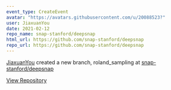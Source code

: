 ```yaml
---
event_type: CreateEvent
avatar: "https://avatars.githubusercontent.com/u/20088523?"
user: JiaxuanYou
date: 2021-02-12
repo_name: snap-stanford/deepsnap
html_url: https://github.com/snap-stanford/deepsnap
repo_url: https://github.com/snap-stanford/deepsnap
---
```


<a href='https://github.com/JiaxuanYou' target='_blank'>JiaxuanYou</a> created a new branch, roland_sampling at <a href='https://github.com/snap-stanford/deepsnap' target='_blank'>snap-stanford/deepsnap</a>

<a href='https://github.com/snap-stanford/deepsnap' target='_blank'>View Repository</a>